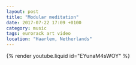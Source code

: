 ```yaml
---
layout: post
title: "Modular meditation"
date: 2017-07-22 17:09 +0100
category: music
tags: eurorack art video
location: "Haarlem, Netherlands"
---
```


{% render youtube.liquid id="EYunaM4sWOY" %}
